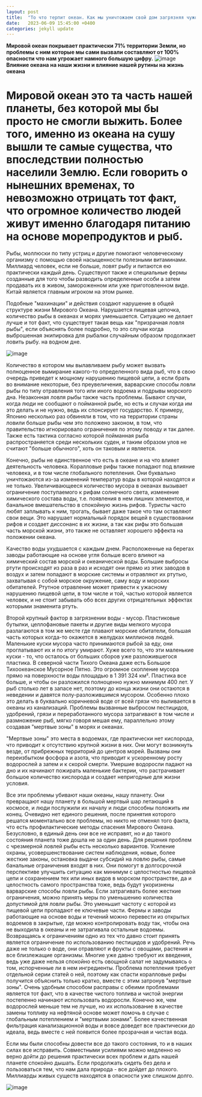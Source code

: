 ```yaml
---
layout: post
title:  "То что терпит океан. Как мы уничтожаем свой дом загрязняя чужой."
date:   2023-06-09 15:45:00 +0400
categories: jekyll update
---
```

**Мировой океан покрывает практически 71% территории Земли, но проблемы с ним которые мы сами вызвали составляют от 100% опасности что нам угрожает намного большую цифру.**
![image](https://i.ytimg.com/vi/_RbZK7loNrc/maxresdefault.jpg)
**Влияние океана на наши жизни и влияние нашей рутины на жизнь океана**

# Мировой океан это та часть нашей планеты, без которой мы бы просто не смогли выжить. Более того, именно из океана на сушу вышли те самые  существа, что впоследствии полностью населили  Землю. Если говорить о нынешних временах, то невозможно отрицать тот факт, что огромное количество  людей живут именно благодаря питанию на основе морепродуктов и рыб.

Рыбы, моллюски по типу устриц и другие помогают человеческому организму с помощью своей насыщенности полезными витаминами. Миллиард человек, если не больше, ловят рыбу и питаются ею практически каждый день. Существуют также и специальные фермы созданные для того чтобы разводить определенные особи а затем продавать их в живом, замороженном или уже приготовленном виде. Китай является главным игроком на этом рынке. 

Подобные "махинации" и действия создают нарушение в общей структуре жизни Мирового Океана. Нарушается пищевая цепочка, количество рыбы в океанах и морях уменьшается. Ситуацию не делает лучше и тот факт, что существует такая вещь как "призрачная ловля рыбы", если объяснять более подробно, то это случаи когда выброшенная экипировка для рыбалки случайным образом продолжает ловить рыбу. на водном дне. 

![image](https://voshod.vanino.org/pictgallery/picts/15855.jpg)

Количество в котором мы вылавливаем рыбу может вызвать полноценное вымирание какого-то определенного вида рыб, что в свою очередь приведет к мощному нарушению пищевой цепи, а если брать во внимание некоторые, без преувеличения, варварские способы ловли рыбы по типу отравления того или иного водоема и подрывы морского дна. Незаконная ловля рыбы также часть проблемы. Бывают случаи, когда люди не сообщают о пойманной рыбе, но есть и случаи когда им это делать и не нужно, ведь их спонсирует государство. К примеру, Японию несколько раз обвиняли в том, что на территории страны ловили больше рыбы чем это положено законом, в том, что правительство игнорировало ограничения по этому поводу и так далее. Также есть тактика согласно которой пойманная рыба распространяется среди нескольких суден, и таким образом улов не считают "больше обычного", хоть он таковым и является.

Конечно, рыбы не единственное что есть в океане и на что влияет деятельность человека. Коралловые рифы также попадают под влияние человека, и в том числе глобального потепления. Они буквально уничтожаются из-за изменений температур воды в которой находятся и не только. Увеличивающееся количество мусора в океанах вызывает ограничение поступаемого к рифам солнечного света, изменение химического состава воды, т.е. появления в нем лишних элементов, и банальное вмешательство в спокойную жизнь рифов. Туристы часто любят заплывать к ним, трогать, бывает даже такое что там оставляют свои вещи. Это нарушает нормальный порядок вещей в существовании рифов и создает диссонанс в их жизни, а так как рифы это большая часть морской жизни, это также не оставляет хорошего эффекта на положении океана.

Качество воды ухудшается с каждым днем. Расположенные на берегах заводы работающие на основе угля больше всего влияют на химический состав морской и океанической воды. Большие выбросы ртути происходят из раза в раз и исходят они прямо из этих заводов в воздух и затем попадают в морские системы и отравляют их ртутью, захватывая с собой морское окружение, саму воду и морских обитателей. Ртутное отравление может привести к ужасному нарушению пищевой цепи, в том числе и той, частью которой является человек, и не стоит забывать обо всех других отрицательных эффектах которыми знаменита ртуть. 

Второй крупный фактор в загрязнении воды - мусор. Пластиковые бутылки, целлофановые пакеты и другие виды мелкого мусора разлагаются в том же месте где плавают морские обитатели, большая часть которых когда-то окажется в желудках миллионов людей. Маленькие куски мусора часто принимаются рыбой за еду, они проглатывают их и по итогу умирают. Хуже всего то, что эти маленькие куски - то, что осталось от больших сборов уже разложившегося пластика. В северной части Тихого Океана даже есть Большое Тихоокеанское Мусорное Пятно. Это огромное скопление мусора прямо на поверхности воды площадью в 1 391 324 км². Пластика все больше, и чтобы он разложился полноценно нужно минимум 400 лет. У рыб столько лет в запасе нет, поэтому до конца жизни они остаются в неведении и давятся полу-разложившимся мусором. Особенно плохо это делать в буквально коричневой воде от всей грязи что выливается в океаны из канализаций. Проблемы вызванные выбросом пестицидов, удобрений, грязи и переработанного мусора затрагивают в том числе и размножение рыб, мягко говоря мешая ему, параллельно этому создавая "мертвые зоны" в морях и океанах. 

"Мертвые зоны" это места в водоемах, где практически нет кислорода, что приводит к отсутствию крупной жизни в них. Они могут возникнуть везде, от прибрежных территорий до центров морей. Вызваны они переизбытком фосфора и азота, что приводит к ускоренному росту водорослей а затем и к скорой смерти. Умершие водоросли падают на дно и их начинают пожирать маленькие бактерии, что растрачивает большое количество кислорода и создает непригодные для жизни условия.

Все эти проблемы убивают наши океаны, нашу планету. Они превращают нашу планету в большой мертвый шар летающий в космосе, и люди послужили их началу и люди способны положить им конец. Очевидно нет единого решения, после принятия которого решатся моментально все проблемы, но никто не отменял того факта, что есть профилактические методы спасения Мирового Океана. Безусловно, в единый день они все не исправят, но и до такого состояния планета тоже дошла не за один день. Для решения проблем с чрезмерной ловлей рыбы есть несколько вариантов. Усиление охраны, усовершенствование систем наблюдения, новые, более жесткие законы, остановка выдачи субсидий на ловлю рыбы, самые банальные ограничения входят в них. Они помогут в долгосрочной перспективе улучшить ситуацию как минимум с целостностью пищевой цепи и сохранением тех или иных видов в морском пространстве, да и целостность самого пространства тоже, ведь будут укоризнены варварские способы ловли рыбы. Если затрагивать более жесткие ограничения, можно принять меры по уменьшению количества допустимой для ловли рыбы. Это уменьшит частоту с которой из пищевой цепи пропадают ее ключевые части. Фермы и заводы работающие на основе воды и течений можно перевести из открытых водоемов в закрытые, где можно контролировать воду так, чтобы она не выходила в океаны и не затрагивала остальные водоемы. Возвращаясь к ограничениям одно из тех что давно стоит принять является ограничение по использованию пестицидов и удобрений. Речь даже не только о воде, они отравляют и фрукты с овощами, растения и все близлежащие организмы. Многие уже давно требуют их введения, ведь уже даже нельзя спокойно есть овощной салат не задумываясь о том, испорченные ли в нем ингредиенты. Проблема потепления требует отдельной серии статей о ней, поэтому как спасти коралловые рифы получится объяснить только кратко, вместе с этим затронув "мертвые зоны". Очень удобным способом расправы с обеими проблемами является тот факт, что в качестве чистого топлива и чистой энергии постепенно начинают использовать водоросли. Конечно же, чем водорослей меньше тем не лучше, но их использование в качестве замены топливу на нефтяной основе может помочь в случае с глобальным потеплением и "мертвыми зонами". Более качественная фильтрация канализационной воды и вовсе доведет все практически до идеала, ведь вместе с ней появится более прозрачная и чистая вода.

Если мы были способны довести все до такого состояния, то и в наших силах все исправить. Совместными усилиями можно медленно но верно дойти до решения практически всех проблем и дать нашей планете спокойно дышать. Если продолжать сидеть без дела и пользоваться тем, что нам дала природа - все дойдет до плохого. Миллиарды живых существ находятся в опасности уже слишком долго. 

![image]()


